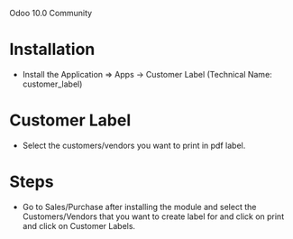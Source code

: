 Odoo 10.0 Community

Installation 
============
* Install the Application => Apps -> Customer Label (Technical Name: customer_label)



Customer Label
==================================
* Select the customers/vendors you want to print in pdf label.


Steps
=====
* Go to Sales/Purchase after installing the module and select the Customers/Vendors that you want to create label for
 and click on print and click on Customer Labels.



